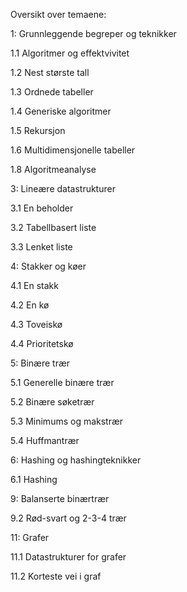 Oversikt over temaene:

1: Grunnleggende begreper og teknikker


1.1 Algoritmer og effektvivitet

1.2 Nest største tall

1.3 Ordnede tabeller

1.4 Generiske algoritmer

1.5 Rekursjon

1.6 Multidimensjonelle tabeller

1.8 Algoritmeanalyse



3: Lineære datastrukturer


3.1 En beholder

3.2 Tabellbasert liste

3.3 Lenket liste




4: Stakker og køer


4.1 En stakk

4.2 En kø

4.3 Toveiskø

4.4 Prioritetskø




5: Binære trær


5.1 Generelle binære trær

5.2 Binære søketrær

5.3 Minimums og makstrær

5.4 Huffmantrær




6: Hashing og hashingteknikker


6.1 Hashing




9: Balanserte binærtrær


9.2 Rød-svart og 2-3-4 trær




11: Grafer


11.1 Datastrukturer for grafer

11.2 Korteste vei i graf


